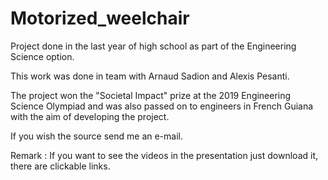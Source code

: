# Motorized_weelchair

Project done in the last year of high school as part of the Engineering Science option.

This work was done in team with Arnaud Sadion and Alexis Pesanti.

The project won the "Societal Impact" prize at the 2019 Engineering Science Olympiad and was also passed on to engineers in French Guiana with the aim of developing the project.

If you wish the source send me an e-mail.

Remark : If you want to see the videos in the presentation just download it, there are clickable links.

